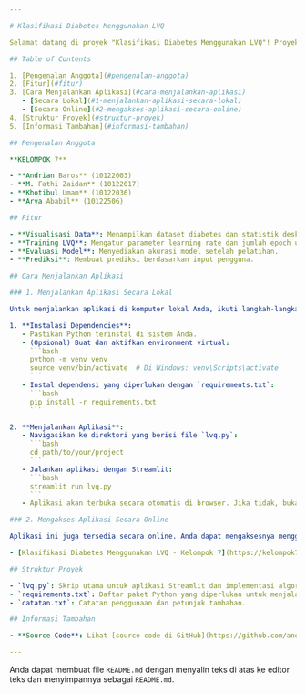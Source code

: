 ```yaml
---

# Klasifikasi Diabetes Menggunakan LVQ

Selamat datang di proyek "Klasifikasi Diabetes Menggunakan LVQ"! Proyek ini bertujuan untuk menggunakan algoritma Learning Vector Quantization (LVQ) untuk mengklasifikasikan data diabetes, menggunakan Streamlit sebagai antarmuka pengguna.

## Table of Contents

1. [Pengenalan Anggota](#pengenalan-anggota)
2. [Fitur](#fitur)
3. [Cara Menjalankan Aplikasi](#cara-menjalankan-aplikasi)
   - [Secara Lokal](#1-menjalankan-aplikasi-secara-lokal)
   - [Secara Online](#2-mengakses-aplikasi-secara-online)
4. [Struktur Proyek](#struktur-proyek)
5. [Informasi Tambahan](#informasi-tambahan)

## Pengenalan Anggota

**KELOMPOK 7**

- **Andrian Baros** (10122003)
- **M. Fathi Zaidan** (10122017)
- **Khotibul Umam** (10122036)
- **Arya Ababil** (10122506)

## Fitur

- **Visualisasi Data**: Menampilkan dataset diabetes dan statistik deskriptif.
- **Training LVQ**: Mengatur parameter learning rate dan jumlah epoch untuk melatih model LVQ.
- **Evaluasi Model**: Menyediakan akurasi model setelah pelatihan.
- **Prediksi**: Membuat prediksi berdasarkan input pengguna.

## Cara Menjalankan Aplikasi

### 1. Menjalankan Aplikasi Secara Lokal

Untuk menjalankan aplikasi di komputer lokal Anda, ikuti langkah-langkah berikut:

1. **Instalasi Dependencies**:
   - Pastikan Python terinstal di sistem Anda.
   - (Opsional) Buat dan aktifkan environment virtual:
     ```bash
     python -m venv venv
     source venv/bin/activate  # Di Windows: venv\Scripts\activate
     ```
   - Instal dependensi yang diperlukan dengan `requirements.txt`:
     ```bash
     pip install -r requirements.txt
     ```

2. **Menjalankan Aplikasi**:
   - Navigasikan ke direktori yang berisi file `lvq.py`:
     ```bash
     cd path/to/your/project
     ```
   - Jalankan aplikasi dengan Streamlit:
     ```bash
     streamlit run lvq.py
     ```
   - Aplikasi akan terbuka secara otomatis di browser. Jika tidak, buka [http://localhost:8501](http://localhost:8501).

### 2. Mengakses Aplikasi Secara Online

Aplikasi ini juga tersedia secara online. Anda dapat mengaksesnya menggunakan link berikut:

- [Klasifikasi Diabetes Menggunakan LVQ - Kelompok 7](https://kelompok7-lvq-diabetes.streamlit.app/)

## Struktur Proyek

- `lvq.py`: Skrip utama untuk aplikasi Streamlit dan implementasi algoritma LVQ.
- `requirements.txt`: Daftar paket Python yang diperlukan untuk menjalankan aplikasi.
- `catatan.txt`: Catatan penggunaan dan petunjuk tambahan.

## Informasi Tambahan

- **Source Code**: Lihat [source code di GitHub](https://github.com/andrianbaros/LVQ-DIABETES).

---
```


Anda dapat membuat file `README.md` dengan menyalin teks di atas ke editor teks dan menyimpannya sebagai `README.md`.
